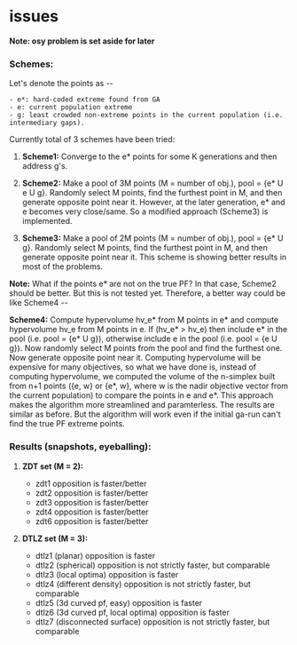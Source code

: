 issues
======

**Note: osy problem is set aside for later**

### Schemes:
Let's denote the points as --

    - e*: hard-coded extreme found from GA
    - e: current population extreme
    - g: least crowded non-extreme points in the current population (i.e. intermediary gaps). 

Currently total of 3 schemes have been tried:

1. **Scheme1:** Converge to the e* points for some K generations and then address g's.

2. **Scheme2:** Make a pool of 3M points (M = number of obj.), pool = {e* U e U g}. Randomly select M points, find the furthest point in M, and then generate opposite point near it. However, at the later generation, e* and e becomes very close/same. So a modified approach (Scheme3) is implemented.

3. **Scheme3:** Make a pool of 2M points (M = number of obj.), pool = {e* U g}. Randomly select M points, find the furthest point in M, and then generate opposite point near it. This scheme is showing better results in most of the problems.

**Note:** What if the points e* are not on the true PF? In that case, Scheme2 should be better. But this is not tested yet. Therefore, a better way could be like Scheme4 --

**Scheme4:** Compute hypervolume hv_e* from M points in e* and compute hypervolume hv_e from M points in e. If (hv_e* > hv_e) then include e* in the pool (i.e. pool = {e* U g}), otherwise include e in the pool (i.e. pool = {e U g}). Now randomly select M points from the pool and find the furthest one. Now generate opposite point near it. Computing hypervolume will be expensive for many objectives, so what we have done is, instead of computing hypervolume, we computed the volume of the n-simplex built from n+1 points ({e, w} or {e*, w}, where w is the nadir objective vector from the current population) to compare the points in e and e*. This approach makes the algorithm more streamlined and paramterless. The results are similar as before. But the algorithm will work even if the initial ga-run can't find the true PF extreme points. 

### Results (snapshots, eyeballing):

1. **ZDT set (M = 2):**
    - zdt1 opposition is faster/better
    - zdt2 opposition is faster/better
    - zdt3 opposition is faster/better
    - zdt4 opposition is faster/better
    - zdt6 opposition is faster/better

2. **DTLZ set (M = 3):**
   - dtlz1 (planar)			opposition is faster				     
   - dtlz2 (spherical)			opposition is not strictly faster, but comparable
   - dtlz3 (local optima)		opposition is faster				     
   - dtlz4 (different density)		opposition is not strictly faster, but comparable
   - dtlz5 (3d curved pf, easy)		opposition is faster				     
   - dtlz6 (3d curved pf, local optima)	opposition is faster				     
   - dtlz7 (disconnected surface)	opposition is not strictly faster, but comparable 

